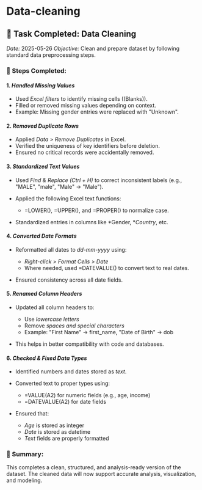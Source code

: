 # Data-cleaning

## 📅 Task Completed: Data Cleaning

*Date:* 2025-05-26
*Objective:* Clean and prepare dataset by following standard data preprocessing steps.

### 🧹 Steps Completed:

#### 1. *Handled Missing Values*

* Used *Excel filters* to identify missing cells ((Blanks)).
* Filled or removed missing values depending on context.
* Example: Missing gender entries were replaced with "Unknown".

#### 2. *Removed Duplicate Rows*

* Applied *Data > Remove Duplicates* in Excel.
* Verified the uniqueness of key identifiers before deletion.
* Ensured no critical records were accidentally removed.

#### 3. *Standardized Text Values*

* Used *Find & Replace (Ctrl + H)* to correct inconsistent labels (e.g., "MALE", "male", "Male" → "Male").
* Applied the following Excel text functions:

  * =LOWER(), =UPPER(), and =PROPER() to normalize case.
* Standardized entries in columns like *Gender, **Country*, etc.

#### 4. *Converted Date Formats*

* Reformatted all dates to *dd-mm-yyyy* using:

  * *Right-click > Format Cells > Date*
  * Where needed, used =DATEVALUE() to convert text to real dates.
* Ensured consistency across all date fields.

#### 5. *Renamed Column Headers*

* Updated all column headers to:

  * Use *lowercase letters*
  * Remove *spaces and special characters*
  * Example: "First Name" → first_name, "Date of Birth" → dob
* This helps in better compatibility with code and databases.

#### 6. *Checked & Fixed Data Types*

* Identified numbers and dates stored as *text*.
* Converted text to proper types using:

  * =VALUE(A2) for numeric fields (e.g., age, income)
  * =DATEVALUE(A2) for date fields
* Ensured that:

  * *Age* is stored as integer
  * *Date* is stored as datetime
  * *Text* fields are properly formatted

### 🧾 Summary:

This completes a clean, structured, and analysis-ready version of the dataset. The cleaned data will now support accurate analysis, visualization, and modeling.
